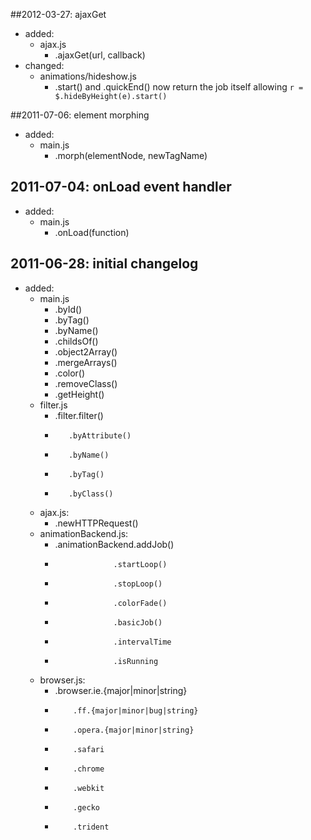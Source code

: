 ##2012-03-27: ajaxGet
 * added:
   * ajax.js
     * .ajaxGet(url, callback)
 * changed:
   * animations/hideshow.js
     * .start() and .quickEnd() now return the job itself allowing `r = $.hideByHeight(e).start()`

##2011-07-06: element morphing
 * added:
   * main.js
     * .morph(elementNode, newTagName)

## 2011-07-04: onLoad event handler
 * added:
   * main.js
     * .onLoad(function)

## 2011-06-28: initial changelog
 * added:
   * main.js
     * .byId()
     * .byTag()
     * .byName()
     * .childsOf()
     * .object2Array()
     * .mergeArrays()
     * .color()
     * .removeClass()
     * .getHeight()
   * filter.js
     * .filter.filter()
     *        .byAttribute()
     *        .byName()
     *        .byTag()
     *        .byClass()
   * ajax.js:
     * .newHTTPRequest()
   * animationBackend.js:
     * .animationBackend.addJob()
     *                  .startLoop()
     *                  .stopLoop()
     *                  .colorFade()
     *                  .basicJob()
     *                  .intervalTime
     *                  .isRunning
   * browser.js:
     * .browser.ie.{major|minor|string}
     *         .ff.{major|minor|bug|string}
     *         .opera.{major|minor|string}
     *         .safari
     *         .chrome
     *         .webkit
     *         .gecko
     *         .trident

